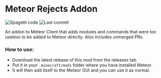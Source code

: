 # Meteor Rejects Addon
![Spagetti code](https://img.shields.io/badge/spaghetti%20code-yes-success)
![Last commit](https://img.shields.io/github/last-commit/C10udburst/meteor-rejects)

An addon to Meteor Client that adds modules and commands that were too useless to be added to Meteor directly. 
Also includes unmerged PRs.

### How to use:  
- Download the latest release of this mod from the releases tab.
- Put it in your `.minecraft/mods` folder where you have installed Meteor.
- It will then add itself to the Meteor GUI and you can use it as normal.
